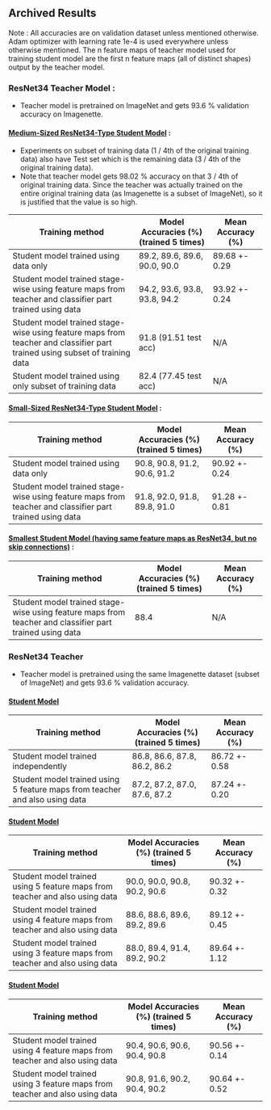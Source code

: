 ## Archived Results

Note : All accuracies are on validation dataset unless mentioned otherwise. Adam optimizer with learning rate 1e-4 is used everywhere unless otherwise mentioned. The n feature maps of teacher model used for training student model are the first n feature maps (all of distinct shapes) output by the teacher model.

### ResNet34 Teacher Model :
- Teacher model is pretrained on ImageNet and gets 93.6 % validation accuracy on Imagenette.
#### [Medium-Sized ResNet34-Type Student Model](https://github.com/akshaykvnit/knowledge_distillation/blob/master/code/models/medium_model.py) :
- Experiments on subset of training data (1 / 4th of the original training data) also have Test set which is the remaining data (3 / 4th of the original training data). 
- Note that teacher model gets 98.02 % accuracy on that 3 / 4th of original training data. Since the teacher was actually trained on the entire original training data (as Imagenette is a subset of ImageNet), so it is justified that the value is so high.

| Training method | Model Accuracies (%) (trained 5 times) | Mean Accuracy (%) |
| --------------|------------------------------------| ------------- |
| Student model trained using data only | 89.2, 89.6, 89.6, 90.0, 90.0 | 89.68 +- 0.29 |
| Student model trained stage-wise using feature maps from teacher and classifier part trained using data | 94.2, 93.6, 93.8, 93.8, 94.2 | 93.92 +- 0.24 |
| Student model trained stage-wise using feature maps from teacher and classifier part trained using subset of training data | 91.8 (91.51 test acc) | N/A |
| Student model trained using only subset of training data | 82.4 (77.45 test acc) | N/A |

#### [Small-Sized ResNet34-Type Student Model](https://github.com/akshaykvnit/knowledge_distillation/blob/master/code/models/small_model.py) :

| Training method | Model Accuracies (%) (trained 5 times) | Mean Accuracy (%) |
| --------------|------------------------------------| ------------- |
| Student model trained using data only | 90.8, 90.8, 91.2, 90.6, 91.2 | 90.92 +- 0.24 |
| Student model trained stage-wise using feature maps from teacher and classifier part trained using data | 91.8, 92.0, 91.8, 89.8, 91.0 | 91.28 +- 0.81 |

#### [Smallest Student Model (having same feature maps as ResNet34, but no skip connections)](https://github.com/akshaykvnit/knowledge_distillation/blob/master/code/models/smallest_model.py) :

| Training method | Model Accuracies (%) (trained 5 times) | Mean Accuracy (%) |
| --------------|------------------------------------| ------------- |
| Student model trained stage-wise using feature maps from teacher and classifier part trained using data | 88.4 | N/A |

### ResNet34 Teacher
- Teacher model is pretrained using the same Imagenette dataset (subset of ImageNet) and gets 93.6 % validation accuracy.

#### [Student Model](https://github.com/akshaykvnit/knowledge_distillation/blob/master/archive/models/5fm.py)
| Training method | Model Accuracies (%) (trained 5 times) | Mean Accuracy (%) |
| --------------|------------------------------------| ------------- |
| Student model trained independently | 86.8, 86.6, 87.8, 86.2, 86.2 | 86.72 +- 0.58 |
| Student model trained using 5 feature maps from teacher and also using data | 87.2, 87.2, 87.0, 87.6, 87.2 | 87.24 +- 0.20 |

#### [Student Model](https://github.com/akshaykvnit/knowledge_distillation/blob/master/code/models/medium_model.py)
| Training method | Model Accuracies (%) (trained 5 times) | Mean Accuracy (%) |
| --------------|------------------------------------| ------------- |
| Student model trained using 5 feature maps from teacher and also using data | 90.0, 90.0, 90.8, 90.2, 90.6 | 90.32 +- 0.32 |
| Student model trained using 4 feature maps from teacher and also using data | 88.6, 88.6, 89.6, 89.2, 89.6 | 89.12 +- 0.45 |
| Student model trained using 3 feature maps from teacher and also using data | 88.0, 89.4, 91.4, 89.2, 90.2 | 89.64 +- 1.12 |

#### [Student Model](https://github.com/akshaykvnit/knowledge_distillation/blob/master/code/models/small_model.py)
| Training method | Model Accuracies (%) (trained 5 times) | Mean Accuracy (%) |
| --------------|------------------------------------| ------------- |
| Student model trained using 4 feature maps from teacher and also using data | 90.4, 90.6, 90.6, 90.4, 90.8 | 90.56 +- 0.14 |
| Student model trained using 3 feature maps from teacher and also using data | 90.8, 91.6, 90.2, 90.4, 90.2 | 90.64 +- 0.52 |
